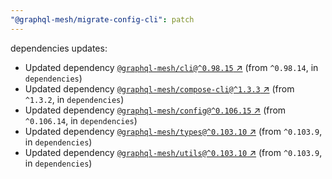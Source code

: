 ```yaml
---
"@graphql-mesh/migrate-config-cli": patch
---
```

dependencies updates:
  - Updated dependency [`@graphql-mesh/cli@^0.98.15` ↗︎](https://www.npmjs.com/package/@graphql-mesh/cli/v/0.98.15) (from `^0.98.14`, in `dependencies`)
  - Updated dependency [`@graphql-mesh/compose-cli@^1.3.3` ↗︎](https://www.npmjs.com/package/@graphql-mesh/compose-cli/v/1.3.3) (from `^1.3.2`, in `dependencies`)
  - Updated dependency [`@graphql-mesh/config@^0.106.15` ↗︎](https://www.npmjs.com/package/@graphql-mesh/config/v/0.106.15) (from `^0.106.14`, in `dependencies`)
  - Updated dependency [`@graphql-mesh/types@^0.103.10` ↗︎](https://www.npmjs.com/package/@graphql-mesh/types/v/0.103.10) (from `^0.103.9`, in `dependencies`)
  - Updated dependency [`@graphql-mesh/utils@^0.103.10` ↗︎](https://www.npmjs.com/package/@graphql-mesh/utils/v/0.103.10) (from `^0.103.9`, in `dependencies`)
